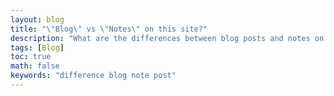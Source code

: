 ```yaml
---
layout: blog
title: "\"Blog\" vs \"Notes\" on this site?"
description: "What are the differences between blog posts and notes on this site?"
tags: [Blog]
toc: true
math: false
keywords: "difference blog note post"
---
```


